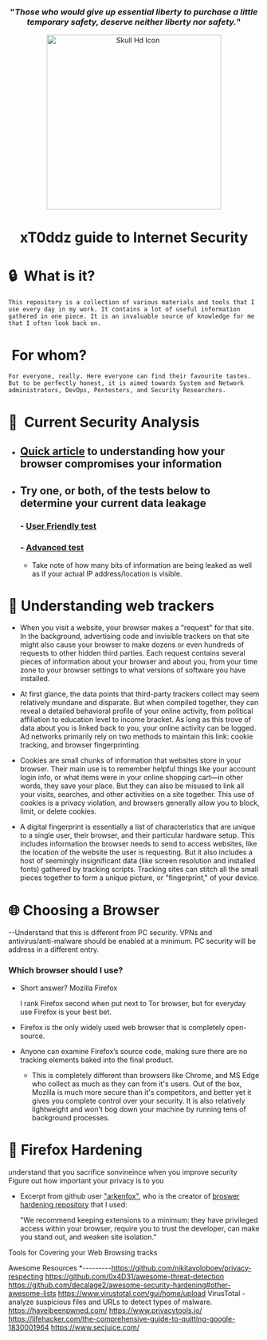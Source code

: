 ### <p align="center">"<i>Those who would give up essential liberty to purchase a little temporary safety, deserve neither liberty nor safety.</i>"</p>

<p align="center"><a href="https://www.freeiconspng.com/img/5264" title="Image from freeiconspng.com"><img src="https://www.freeiconspng.com/uploads/skull-icon-25.png" width="350" alt="Skull Hd Icon" /></a></p>

# <p align="center"> xT0ddz guide to Internet Security</p>

# 🔒 &nbsp;What is it?

    This repository is a collection of various materials and tools that I use every day in my work. It contains a lot of useful information gathered in one piece. It is an invaluable source of knowledge for me that I often look back on.

# &nbsp;For whom?

    For everyone, really. Here everyone can find their favourite tastes. But to be perfectly honest, it is aimed towards System and Network administrators, DevOps, Pentesters, and Security Researchers.

# 🤡 &nbsp;Current Security Analysis



* ## [Quick article](https://www.makeuseof.com/tag/browser-compromises-privacy/) to understanding how your browser compromises your information 

* ## Try one, or both, of the tests below to determine your current data leakage
    ### - [User Friendly test](https://coveryourtracks.eff.org/)

    ### - [Advanced test](https://browserleaks.com/) 

    - Take note of how many bits of information are being leaked as well as if your actual IP address/location is visible.




# 🔎 Understanding web trackers

* When you visit a website, your browser makes a "request" for that site. In the background, 
    advertising code and invisible trackers on that site might also cause your browser to make dozens 
    or even hundreds of requests to other hidden third parties. Each request contains several pieces 
    of information about your browser and about you, from your time zone to your browser settings to
    what versions of software you have installed.
    
* At first glance, the data points that third-party trackers collect may seem relatively mundane and disparate.
    But when compiled together, they can reveal a detailed behavioral profile of your online activity, from political 
    affiliation to education level to income bracket. As long as this trove of data about you is linked back to you, 
    your online activity can be logged. Ad networks primarily rely on two methods to maintain this link: cookie 
    tracking, and browser fingerprinting.

* Cookies are small chunks of information that websites store in your browser. Their main use is to remember helpful 
    things like your account login info, or what items were in your online shopping cart—in other words, they save your
    place. But they can also be misused to link all your visits, searches, and other activities on a site together. 
    This use of cookies is a privacy violation, and browsers generally allow you to block, limit, or delete cookies. 

* A digital fingerprint is essentially a list of characteristics that are unique to a single user, their browser, 
    and their particular hardware setup. This includes information the browser needs to send to access websites, like 
    the location of the website the user is requesting. But it also includes a host of seemingly insignificant data 
    (like screen resolution and installed fonts) gathered by tracking scripts. Tracking sites can stitch all the small 
    pieces together to form a unique picture, or "fingerprint," of your device.



# 🌐 Choosing a Browser
--Understand that this is different from PC security. VPNs and antivirus/anti-malware should be enabled at a minimum. PC security will be address in a different entry.

### Which browser should I use?
* Short answer? Mozilla Firefox 

    I rank Firefox second when put next to Tor browser, but for everyday use Firefox is your best bet.

* Firefox is the only widely used web browser that is completely open-source.
* Anyone can examine Firefox’s source code, making sure there are no tracking elements baked into the final product. 
    - This is completely different than browsers like Chrome, and MS Edge who collect as much as they can from it's users. Out of the box, Mozilla is much more secure than it's competitors, and better yet it gives you complete control over your security. It is also relatively lightweight and won't bog down your machine by running tens of background processes. 

# 🧱 Firefox Hardening
understand that you sacrifice sonvineince when you improve security
Figure out how important your privacy is to you

- Excerpt from github user ["arkenfox"](https://github.com/arkenfox), who is the creator of [broswer hardening repository]( https://github.com/arkenfox/user.js/wiki/4.1-Extensions) that I used: 

    "We recommend keeping extensions to a minimum: they have privileged access within your browser, require you to trust the developer, can make you stand out, and weaken site isolation."


Tools for Covering your Web Browsing tracks 









Awesome Resources
*---------https://github.com/nikitavoloboev/privacy-respecting
https://github.com/0x4D31/awesome-threat-detection
https://github.com/decalage2/awesome-security-hardening#other-awesome-lists
 https://www.virustotal.com/gui/home/upload VirusTotal - analyze suspicious files and URLs to detect types of malware.
 https://haveibeenpwned.com/
 https://www.privacytools.io/
 https://lifehacker.com/the-comprehensive-guide-to-quitting-google-1830001964
 https://www.secjuice.com/
